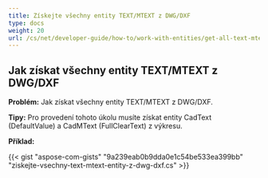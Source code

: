 ```yaml
---
title: Získejte všechny entity TEXT/MTEXT z DWG/DXF
type: docs
weight: 20
url: /cs/net/developer-guide/how-to/work-with-entities/get-all-text-mtext-entities-from-dwg-dxf/
---
```



## **Jak získat všechny entity TEXT/MTEXT z DWG/DXF**

**Problém:** Jak získat všechny entity TEXT/MTEXT z DWG/DXF.

**Tipy:** Pro provedení tohoto úkolu musíte získat entity CadText (DefaultValue) a CadMText (FullClearText) z výkresu.

**Příklad:**

{{< gist "aspose-com-gists" "9a239eab0b9dda0e1c54be533ea399bb" "ziskejte-vsechny-text-mtext-entity-z-dwg-dxf.cs" >}}
